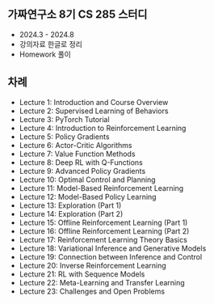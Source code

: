 ## 가짜연구소 8기 CS 285 스터디
- 2024.3 - 2024.8
- 강의자료 한글로 정리
- Homework 풀이

## 차례
- Lecture 1: Introduction and Course Overview
- Lecture 2: Supervised Learning of Behaviors
- Lecture 3: PyTorch Tutorial
- Lecture 4: Introduction to Reinforcement Learning
- Lecture 5: Policy Gradients
- Lecture 6: Actor-Critic Algorithms
- Lecture 7: Value Function Methods
- Lecture 8: Deep RL with Q-Functions
- Lecture 9: Advanced Policy Gradients
- Lecture 10: Optimal Control and Planning
- Lecture 11: Model-Based Reinforcement Learning
- Lecture 12: Model-Based Policy Learning
- Lecture 13: Exploration (Part 1)
- Lecture 14: Exploration (Part 2)
- Lecture 15: Offline Reinforcement Learning (Part 1)
- Lecture 16: Offline Reinforcement Learning (Part 2)
- Lecture 17: Reinforcement Learning Theory Basics
- Lecture 18: Variational Inference and Generative Models
- Lecture 19: Connection between Inference and Control
- Lecture 20: Inverse Reinforcement Learning
- Lecture 21: RL with Sequence Models
- Lecture 22: Meta-Learning and Transfer Learning
- Lecture 23: Challenges and Open Problems
